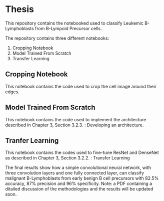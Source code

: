 # Thesis
This repository contains the notebooked used to classify Leukemic B-Lymphoblasts from B-Lympoid Precursor cells.

The repository contains three different notebooks: 
1) Cropping Notebook
2) Model Trained From Scratch
3) Transfer Learning

## Cropping Notebook
This notebook contains the code used to crop the cell image around their edges. 

## Model Trained From Scratch
This notebook contains the code used to implement the architecture described in Chapter 3, Section 3.2.3. : Developing an architecture. 

## Tranfer Learning
This notebook contains the codes used to fine-tune ResNet and DenseNet as described in Chapter 3, Section 3.2.2. : Transfer Learning


The final results show how a simple convolutional neural network, with three convolution layers and one fully connected layer, can classify malignant B-Lymphoblasts from early benign B cell precursors with 82.5% accuracy, 87% precision and 96% specificity.
Note: a PDF containing a ditailed discussion of the methodologies and the results will be updated soon.
